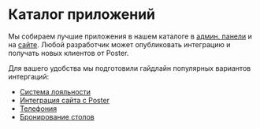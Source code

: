 # Каталог приложений


Мы собираем лучшие приложения в нашем каталоге в [админ. панели](https://demo.joinposter.com/manage/applications) и на [сайте](https://joinposter.com/applications). 
Любой разработчик может опубликовать интеграцию и получать новых клиентов от Poster. 


Для вашего удобства мы подготовили гайдлайн популярных вариантов интергаций:

- [Система лояльности](/docs/v3/market/guidelines/loyalty) 
- [Интеграция сайта с Poster](/docs/v3/market/guidelines/e-commerce)
- [Телефония](/docs/v3/market/guidelines/telephony)
- [Бронирование столов](/docs/v3/market/guidelines/reservation) 
